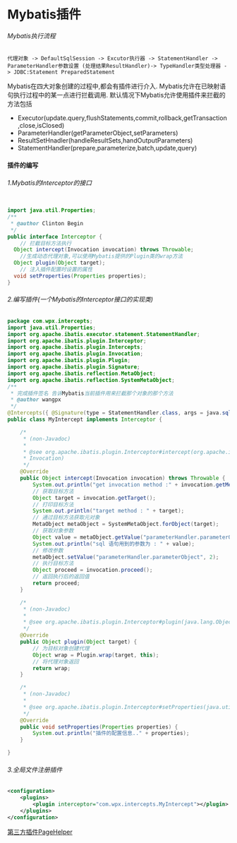# Mybatis插件

###### Mybatis执行流程
														
	代理对象 -> DefaultSqlSession -> Excutor执行器 -> StatementHandler -> ParameterHandler参数设置 (处理结果ResultHandler)-> TypeHandler类型处理器 -> JDBC:Statement PreparedStatement

Mybatis在四大对象创建的过程中,都会有插件进行介入. Mybatis允许在已映射语句执行过程中的某一点进行拦截调用. 默认情况下Mybatis允许使用插件来拦截的方法包括
<ul>
	<li>Executor(update.query,flushStatements,commit,rollback,getTransaction
	,close,isClosed)</li>
	<li>ParameterHandler(getParameterObject,setParameters)</li>
	<li>ResultSetHnadler(handleResultSets,handOutputParameters)</li>
	<li>StatementHandler(prepare,parameterize,batch,update,query)</li>
</ul>

#### 插件的编写

###### 1.Mybatis的Interceptor的接口
```java

import java.util.Properties;
/**
 * @author Clinton Begin
 */
public interface Interceptor {
	// 拦截目标方法执行
  Object intercept(Invocation invocation) throws Throwable;
	//生成动态代理对象,可以使用Mybatis提供的Plugin类的wrap方法
  Object plugin(Object target);
	// 注入插件配置时设置的属性
  void setProperties(Properties properties);
}
```

###### 2.编写插件(一个Mybatis的Interceptor接口的实现类)

```java
package com.wpx.intercepts;
import java.util.Properties;
import org.apache.ibatis.executor.statement.StatementHandler;
import org.apache.ibatis.plugin.Interceptor;
import org.apache.ibatis.plugin.Intercepts;
import org.apache.ibatis.plugin.Invocation;
import org.apache.ibatis.plugin.Plugin;
import org.apache.ibatis.plugin.Signature;
import org.apache.ibatis.reflection.MetaObject;
import org.apache.ibatis.reflection.SystemMetaObject;
/**
 * 完成插件签名 告诉Mybatis当前插件用来拦截那个对象的那个方法
 * @author wangpx
 */
@Intercepts({ @Signature(type = StatementHandler.class, args = java.sql.Statement.class, method = "parameterize") })
public class MyIntercept implements Interceptor {

	/*
	 * (non-Javadoc)
	 * 
	 * @see org.apache.ibatis.plugin.Interceptor#intercept(org.apache.ibatis.plugin.
	 * Invocation)
	 */
	@Override
	public Object intercept(Invocation invocation) throws Throwable {
		System.out.println("get invocation method :" + invocation.getMethod());
		// 获取目标方法
		Object target = invocation.getTarget();
		// 打印目标方法
		System.out.println("target method : " + target);
		// 通过目标方法获取元对象
		MetaObject metaObject = SystemMetaObject.forObject(target);
		// 获取对象参数
		Object value = metaObject.getValue("parameterHandler.parameterObject");
		System.out.println("sql 语句用到的参数为 : " + value);
		// 修改参数
		metaObject.setValue("parameterHandler.parameterObject", 2);
		// 执行目标方法
		Object proceed = invocation.proceed();
		// 返回执行后的返回值
		return proceed;
	}

	/*
	 * (non-Javadoc)
	 * 
	 * @see org.apache.ibatis.plugin.Interceptor#plugin(java.lang.Object)
	 */
	@Override
	public Object plugin(Object target) {
		// 为目标对象创建代理
		Object wrap = Plugin.wrap(target, this);
		// 将代理对象返回
		return wrap;
	}

	/*
	 * (non-Javadoc)
	 * 
	 * @see org.apache.ibatis.plugin.Interceptor#setProperties(java.util.Properties)
	 */
	@Override
	public void setProperties(Properties properties) {
		System.out.println("插件的配置信息.." + properties);
	}

}
```

###### 3.全局文件注册插件
```xml
<configuration>
	<plugins>
		<plugin interceptor="com.wpx.intercepts.MyIntercept"></plugin>
	</plugins>
</configuration>
```

[第三方插件PageHelper](https://github.com/pagehelper/Mybatis-PageHelper/blob/master/README_zh.md)